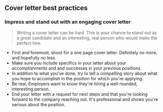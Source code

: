 ## Cover letter best practices

### Impress and stand out with an engaging cover letter

> Writing a cover letter can be hard. This is your chance to stand out as a great candidate and an interesting, real person who would make the perfect hire.

* First and foremost, shoot for a one page cover letter. Definitely no more, and hopefully no less.
* Make sure you include specifics in your letter about your accomplishments and and successes in your previous positions.
* In addition to what you've done, try to tell a compelling story about what you hope to accomplish in the position for which you're applying.
* Be real. Employers want to know they're hiring a well rounded, interesting person.
* End your letter with a request for next steps and that you're looking forward to the company reaching out. It's professional and shows you're serious about the position.

